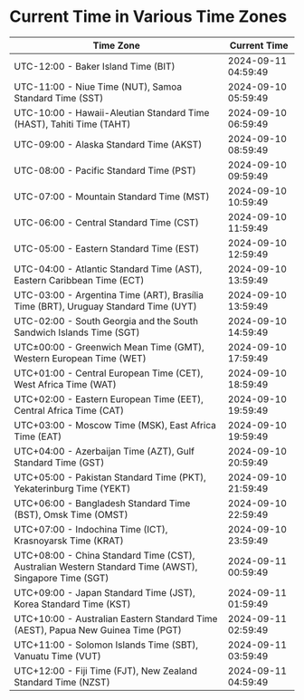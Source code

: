 # Current Time in Various Time Zones

| Time Zone | Current Time |
|-----------|--------------|
| UTC-12:00 - Baker Island Time (BIT) | 2024-09-11 04:59:49 |
| UTC-11:00 - Niue Time (NUT), Samoa Standard Time (SST) | 2024-09-10 05:59:49 |
| UTC-10:00 - Hawaii-Aleutian Standard Time (HAST), Tahiti Time (TAHT) | 2024-09-10 06:59:49 |
| UTC-09:00 - Alaska Standard Time (AKST) | 2024-09-10 08:59:49 |
| UTC-08:00 - Pacific Standard Time (PST) | 2024-09-10 09:59:49 |
| UTC-07:00 - Mountain Standard Time (MST) | 2024-09-10 10:59:49 |
| UTC-06:00 - Central Standard Time (CST) | 2024-09-10 11:59:49 |
| UTC-05:00 - Eastern Standard Time (EST) | 2024-09-10 12:59:49 |
| UTC-04:00 - Atlantic Standard Time (AST), Eastern Caribbean Time (ECT) | 2024-09-10 13:59:49 |
| UTC-03:00 - Argentina Time (ART), Brasília Time (BRT), Uruguay Standard Time (UYT) | 2024-09-10 13:59:49 |
| UTC-02:00 - South Georgia and the South Sandwich Islands Time (SGT) | 2024-09-10 14:59:49 |
| UTC±00:00 - Greenwich Mean Time (GMT), Western European Time (WET) | 2024-09-10 17:59:49 |
| UTC+01:00 - Central European Time (CET), West Africa Time (WAT) | 2024-09-10 18:59:49 |
| UTC+02:00 - Eastern European Time (EET), Central Africa Time (CAT) | 2024-09-10 19:59:49 |
| UTC+03:00 - Moscow Time (MSK), East Africa Time (EAT) | 2024-09-10 19:59:49 |
| UTC+04:00 - Azerbaijan Time (AZT), Gulf Standard Time (GST) | 2024-09-10 20:59:49 |
| UTC+05:00 - Pakistan Standard Time (PKT), Yekaterinburg Time (YEKT) | 2024-09-10 21:59:49 |
| UTC+06:00 - Bangladesh Standard Time (BST), Omsk Time (OMST) | 2024-09-10 22:59:49 |
| UTC+07:00 - Indochina Time (ICT), Krasnoyarsk Time (KRAT) | 2024-09-10 23:59:49 |
| UTC+08:00 - China Standard Time (CST), Australian Western Standard Time (AWST), Singapore Time (SGT) | 2024-09-11 00:59:49 |
| UTC+09:00 - Japan Standard Time (JST), Korea Standard Time (KST) | 2024-09-11 01:59:49 |
| UTC+10:00 - Australian Eastern Standard Time (AEST), Papua New Guinea Time (PGT) | 2024-09-11 02:59:49 |
| UTC+11:00 - Solomon Islands Time (SBT), Vanuatu Time (VUT) | 2024-09-11 03:59:49 |
| UTC+12:00 - Fiji Time (FJT), New Zealand Standard Time (NZST) | 2024-09-11 04:59:49 |
